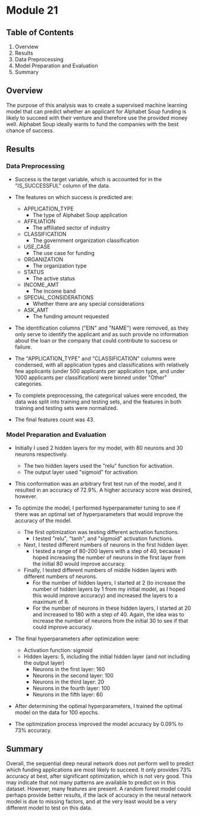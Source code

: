 # Module 21

## Table of Contents

1. Overview
2. Results
  1. Data Preprocessing
  2. Model Preparation and Evaluation
3. Summary

## Overview

The purpose of this analysis was to create a supervised machine learning model that can predict whether an applicant for Alphabet Soup funding is likely to succeed with their venture and therefore use the provided money well. Alphabet Soup ideally wants to fund the companies with the best chance of success. 

## Results

### Data Preprocessing

* Success is the target variable, which is accounted for in the "IS_SUCCESSFUL" column of the data. 

* The features on which success is predicted are:
  * APPLICATION_TYPE
    * The type of Alphabet Soup application
  * AFFILIATION
    * The affiliated sector of industry
  * CLASSIFICATION
    * The government organization classification
  * USE_CASE
    * The use case for funding
  * ORGANIZATION
    * The organization type
  * STATUS
    * The active status
  * INCOME_AMT
    * The income band
  * SPECIAL_CONSIDERATIONS
    * Whether there are any special considerations
  * ASK_AMT
    * The funding amount requested

* The identification columns ("EIN" and "NAME") were removed, as they only serve to identify the applicant and as such provide no information about the loan or the company that could contribute to success or failure.

* The "APPLICATION_TYPE" and "CLASSIFICATION" columns were condensed, with all application types and classifications with relatively few applicants (under 500 applicants per application type, and under 1000 applicants per classification) were binned under "Other" categories.

* To complete preprocessing, the categorical values were encoded, the data was split into training and testing sets, and the features in both training and testing sets were normalized. 

* The final features count was 43.

### Model Preparation and Evaluation

* Initially I used 2 hidden layers for my model, with 80 neurons and 30 neurons respectively. 
  * The two hidden layers used the "relu" function for activation.
  * The output layer used "sigmoid" for activation.
* This conformation was an arbitrary first test run of the model, and it resulted in an accuracy of 72.9%. A higher accuracy score was desired, however. 

* To optimize the model, I performed hyperparameter tuning to see if there was an optimal set of hyperparameters that would improve the accuracy of the model. 
  * The first optimization was testing different activation functions. 
    * I tested "relu", "tanh", and "sigmoid" activation functions.
  * Next, I tested different numbers of neurons in the first hidden layer.
    * I tested a range of 80-200 layers with a step of 40, because I hoped increasing the number of neurons in the first layer from the initial 80 would improve accuracy.
  * Finally, I tested different numbers of middle hidden layers with different numbers of neurons.
    * For the number of hidden layers, I started at 2 (to increase the number of hidden layers by 1 from my initial model, as I hoped this would improve accuracy) and increased the layers to a maximum of 8.
    * For the number of neurons in these hidden layers, I started at 20 and increased to 180 with a step of 40. Again, the idea was to increase the number of neurons from the initial 30 to see if that could improve accuracy.
* The final hyperparameters after optimization were:
  * Activation function: sigmoid
  * Hidden layers: 5, including the initial hidden layer (and not including the output layer)
    * Neurons in the first layer: 160
    * Neurons in the second layer: 100
    * Neurons in the third layer: 20
    * Neurons in the fourth layer: 100
    * Neurons in the fifth layer: 60
* After determining the optimal hyperparameters, I trained the optimal model on the data for 100 epochs.
* The optimization process improved the model accuracy by 0.09% to 73% accuracy.

## Summary

Overall, the sequential deep neural network does not perform well to predict which funding applications are most likely to succeed. It only provides 73% accuracy at best, after significant optimization, which is not very good. This may indicate that not many patterns are available to predict on in this dataset. However, many features are present. A random forest model could perhaps provide better results, if the lack of accuracy in the neural network model is due to missing factors, and at the very least would be a very different model to test on this data.